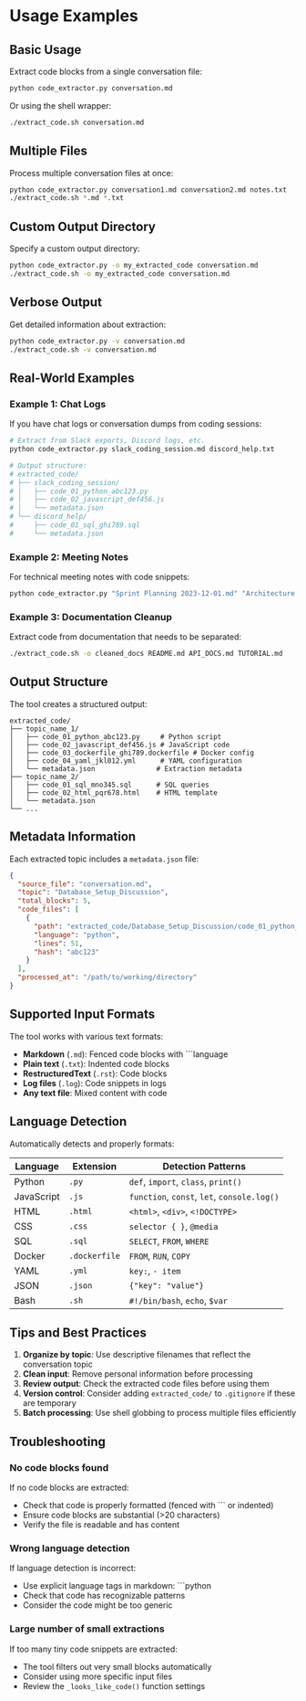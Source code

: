 # Usage Examples

## Basic Usage

Extract code blocks from a single conversation file:

```bash
python code_extractor.py conversation.md
```

Or using the shell wrapper:

```bash
./extract_code.sh conversation.md
```

## Multiple Files

Process multiple conversation files at once:

```bash
python code_extractor.py conversation1.md conversation2.md notes.txt
./extract_code.sh *.md *.txt
```

## Custom Output Directory

Specify a custom output directory:

```bash
python code_extractor.py -o my_extracted_code conversation.md
./extract_code.sh -o my_extracted_code conversation.md
```

## Verbose Output

Get detailed information about extraction:

```bash
python code_extractor.py -v conversation.md
./extract_code.sh -v conversation.md
```

## Real-World Examples

### Example 1: Chat Logs

If you have chat logs or conversation dumps from coding sessions:

```bash
# Extract from Slack exports, Discord logs, etc.
python code_extractor.py slack_coding_session.md discord_help.txt

# Output structure:
# extracted_code/
# ├── slack_coding_session/
# │   ├── code_01_python_abc123.py
# │   ├── code_02_javascript_def456.js
# │   └── metadata.json
# └── discord_help/
#     ├── code_01_sql_ghi789.sql
#     └── metadata.json
```

### Example 2: Meeting Notes

For technical meeting notes with code snippets:

```bash
python code_extractor.py "Sprint Planning 2023-12-01.md" "Architecture Review.md"
```

### Example 3: Documentation Cleanup

Extract code from documentation that needs to be separated:

```bash
./extract_code.sh -o cleaned_docs README.md API_DOCS.md TUTORIAL.md
```

## Output Structure

The tool creates a structured output:

```
extracted_code/
├── topic_name_1/
│   ├── code_01_python_abc123.py     # Python script
│   ├── code_02_javascript_def456.js # JavaScript code  
│   ├── code_03_dockerfile_ghi789.dockerfile # Docker config
│   ├── code_04_yaml_jkl012.yml      # YAML configuration
│   └── metadata.json               # Extraction metadata
├── topic_name_2/
│   ├── code_01_sql_mno345.sql      # SQL queries
│   ├── code_02_html_pqr678.html    # HTML template
│   └── metadata.json
└── ...
```

## Metadata Information

Each extracted topic includes a `metadata.json` file:

```json
{
  "source_file": "conversation.md",
  "topic": "Database_Setup_Discussion", 
  "total_blocks": 5,
  "code_files": [
    {
      "path": "extracted_code/Database_Setup_Discussion/code_01_python_abc123.py",
      "language": "python",
      "lines": 51,
      "hash": "abc123"
    }
  ],
  "processed_at": "/path/to/working/directory"
}
```

## Supported Input Formats

The tool works with various text formats:

- **Markdown** (`.md`): Fenced code blocks with \`\`\`language
- **Plain text** (`.txt`): Indented code blocks
- **RestructuredText** (`.rst`): Code blocks
- **Log files** (`.log`): Code snippets in logs
- **Any text file**: Mixed content with code

## Language Detection

Automatically detects and properly formats:

| Language | Extension | Detection Patterns |
|----------|-----------|-------------------|
| Python | `.py` | `def`, `import`, `class`, `print()` |
| JavaScript | `.js` | `function`, `const`, `let`, `console.log()` |
| HTML | `.html` | `<html>`, `<div>`, `<!DOCTYPE>` |
| CSS | `.css` | `selector { }`, `@media` |
| SQL | `.sql` | `SELECT`, `FROM`, `WHERE` |
| Docker | `.dockerfile` | `FROM`, `RUN`, `COPY` |
| YAML | `.yml` | `key:`, `- item` |
| JSON | `.json` | `{"key": "value"}` |
| Bash | `.sh` | `#!/bin/bash`, `echo`, `$var` |

## Tips and Best Practices

1. **Organize by topic**: Use descriptive filenames that reflect the conversation topic
2. **Clean input**: Remove personal information before processing
3. **Review output**: Check the extracted code files before using them
4. **Version control**: Consider adding `extracted_code/` to `.gitignore` if these are temporary
5. **Batch processing**: Use shell globbing to process multiple files efficiently

## Troubleshooting

### No code blocks found

If no code blocks are extracted:
- Check that code is properly formatted (fenced with \`\`\` or indented)
- Ensure code blocks are substantial (>20 characters)
- Verify the file is readable and has content

### Wrong language detection

If language detection is incorrect:
- Use explicit language tags in markdown: \`\`\`python
- Check that code has recognizable patterns
- Consider the code might be too generic

### Large number of small extractions

If too many tiny code snippets are extracted:
- The tool filters out very small blocks automatically
- Consider using more specific input files
- Review the `_looks_like_code()` function settings